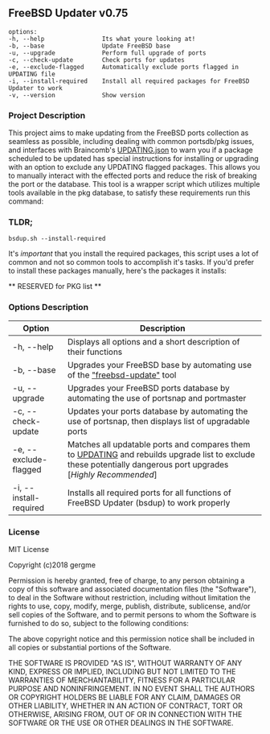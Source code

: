 ## FreeBSD Updater v0.75

```
options:
-h, --help                Its what youre looking at!
-b, --base                Update FreeBSD base
-u, --upgrade             Perform full upgrade of ports
-c, --check-update        Check ports for updates
-e, --exclude-flagged     Automatically exclude ports flagged in UPDATING file
-i, --install-required    Install all required packages for FreeBSD Updater to work	
-v, --version             Show version
```

### Project Description

This project aims to make updating from the FreeBSD ports collection as seamless as possible, including dealing with common portsdb/pkg issues, and interfaces with Braincomb's [UPDATING.json](http://updating.braincomb.com/UPDATING.json) to warn you if a package scheduled to be updated has special instructions for installing or upgrading with an option to exclude any UPDATING flagged packages.  This allows you to manually interact with the effected ports and reduce the risk of breaking the port or the database.  This tool is a wrapper script which utilizes multiple tools available in the pkg database, to satisfy these requirements run this command:

### TLDR;

```
bsdup.sh --install-required
```

It's *important* that you install the required packages, this script uses a lot of common and not so common tools to accomplish it's tasks.
If you'd prefer to install these packages manually, here's the packages it installs:

** RESERVED for PKG list **

### Options Description

| Option | Description |
|--------|--------|
|-h, --help|Displays all options and a short description of their functions |
|-b, --base|Upgrades your FreeBSD base by automating use of the ["freebsd-update"](https://www.freebsd.org/cgi/man.cgi?freebsd-update) tool|
|-u, --upgrade|Upgrades your FreeBSD ports database by automating the use of portsnap and portmaster|
|-c, --check-update|Updates your ports database by automating the use of portsnap, then displays list of upgradable ports|
|-e, --exclude-flagged|Matches all updatable ports and compares them to [UPDATING](http://updating.braincomb.com/UPDATING.json) and rebuilds upgrade list to exclude these potentially dangerous port upgrades [*Highly Recommended*]|
|-i, --install-required|Installs all required ports for all functions of FreeBSD Updater (bsdup) to work properly|

### License

MIT License

Copyright (c)2018 gergme

Permission is hereby granted, free of charge, to any person obtaining a copy
of this software and associated documentation files (the "Software"), to deal
in the Software without restriction, including without limitation the rights
to use, copy, modify, merge, publish, distribute, sublicense, and/or sell
copies of the Software, and to permit persons to whom the Software is
furnished to do so, subject to the following conditions:

The above copyright notice and this permission notice shall be included in all
copies or substantial portions of the Software.

THE SOFTWARE IS PROVIDED "AS IS", WITHOUT WARRANTY OF ANY KIND, EXPRESS OR
IMPLIED, INCLUDING BUT NOT LIMITED TO THE WARRANTIES OF MERCHANTABILITY,
FITNESS FOR A PARTICULAR PURPOSE AND NONINFRINGEMENT. IN NO EVENT SHALL THE
AUTHORS OR COPYRIGHT HOLDERS BE LIABLE FOR ANY CLAIM, DAMAGES OR OTHER
LIABILITY, WHETHER IN AN ACTION OF CONTRACT, TORT OR OTHERWISE, ARISING FROM,
OUT OF OR IN CONNECTION WITH THE SOFTWARE OR THE USE OR OTHER DEALINGS IN THE
SOFTWARE.
